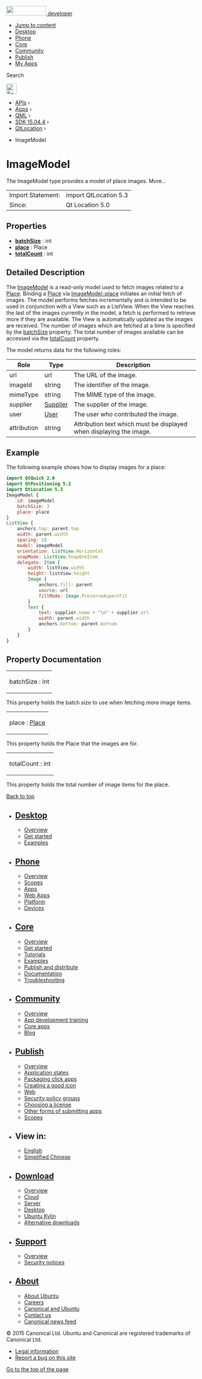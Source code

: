 <a href="https://developer.ubuntu.com/" class="logo-ubuntu"><img src="https://developer.ubuntu.com/assets/sites/ubuntu/latest/u/img/logos/logo-ubuntu-orange.svg" width="106" height="25" /> <span>developer</span></a>

-   [Jump to content](index.html#main-content)
-   [Desktop](https://developer.ubuntu.com/en/desktop/)
-   [Phone](https://developer.ubuntu.com/en/phone/)
-   [Core](https://developer.ubuntu.com/core)
-   [Community](https://developer.ubuntu.com/en/community/)
-   [Publish](https://developer.ubuntu.com/en/publish/)
-   [My Apps](https://myapps.developer.ubuntu.com/)

Search

<img src="https://developer.ubuntu.com/assets/sites/ubuntu/latest/u/img/search-white.svg" alt="Search" height="28" />

-   [APIs](../../../../index.html) ›
-   [Apps](../../../index.html) ›
-   [QML](../../index.html) ›
-   [SDK 15.04.4](../index.html) ›
-   [QtLocation](../QtLocation/index.html) ›

<!-- -->

-   ImageModel

ImageModel
==========

<span class="subtitle"></span>
The ImageModel type provides a model of place images. More...

|                   |                       |
|-------------------|-----------------------|
| Import Statement: | import QtLocation 5.3 |
| Since:            | Qt Location 5.0       |

<span id="properties"></span>
Properties
----------

-   ****[batchSize](../../sdk-15.04.1/QtLocation.ImageModel/index.html#batchSize-prop)**** : int
-   ****[place](../../sdk-15.04.1/QtLocation.ImageModel/index.html#place-prop)**** : Place
-   ****[totalCount](../../sdk-15.04.1/QtLocation.ImageModel/index.html#totalCount-prop)**** : int

<span id="details"></span>
Detailed Description
--------------------

The [ImageModel](../../sdk-15.04.1/QtLocation.ImageModel/index.html) is a read-only model used to fetch images related to a [Place](../../sdk-15.04.1/QtLocation.location-cpp-qml/index.html#place). Binding a [Place](../../sdk-15.04.1/QtLocation.location-cpp-qml/index.html#place) via [ImageModel::place](../../sdk-15.04.1/QtLocation.ImageModel/index.html#place-prop) initiates an initial fetch of images. The model performs fetches incrementally and is intended to be used in conjunction with a View such as a ListView. When the View reaches the last of the images currently in the model, a fetch is performed to retrieve more if they are available. The View is automatically updated as the images are received. The number of images which are fetched at a time is specified by the [batchSize](../../sdk-15.04.1/QtLocation.ImageModel/index.html#batchSize-prop) property. The total number of images available can be accessed via the [totalCount](../../sdk-15.04.1/QtLocation.ImageModel/index.html#totalCount-prop) property.

The model returns data for the following roles:

| Role        | Type                                                         | Description                                                         |
|-------------|--------------------------------------------------------------|---------------------------------------------------------------------|
| url         | url                                                          | The URL of the image.                                               |
| imageId     | string                                                       | The identifier of the image.                                        |
| mimeType    | string                                                       | The MIME type of the image.                                         |
| supplier    | [Supplier](../../sdk-15.04.1/QtLocation.Supplier/index.html) | The supplier of the image.                                          |
| user        | [User](../../sdk-15.04.1/QtLocation.User/index.html)         | The user who contributed the image.                                 |
| attribution | string                                                       | Attribution text which must be displayed when displaying the image. |

<span id="example"></span>
Example
-------

The following example shows how to display images for a place:

``` qml
import QtQuick 2.0
import QtPositioning 5.2
import QtLocation 5.3
ImageModel {
    id: imageModel
    batchSize: 3
    place: place
}
ListView {
    anchors.top: parent.top
    width: parent.width
    spacing: 10
    model: imageModel
    orientation: ListView.Horizontal
    snapMode: ListView.SnapOneItem
    delegate: Item {
        width: listView.width
        height: listView.height
        Image {
            anchors.fill: parent
            source: url
            fillMode: Image.PreserveAspectFit
        }
        Text {
            text: supplier.name + "\n" + supplier.url
            width: parent.width
            anchors.bottom: parent.bottom
        }
    }
}
```

Property Documentation
----------------------

<table>
<colgroup>
<col width="100%" />
</colgroup>
<tbody>
<tr class="odd">
<td><p><span id="batchSize-prop"></span><span class="name">batchSize</span> : <span class="type">int</span></p></td>
</tr>
</tbody>
</table>

This property holds the batch size to use when fetching more image items.

<table>
<colgroup>
<col width="100%" />
</colgroup>
<tbody>
<tr class="odd">
<td><p><span id="place-prop"></span><span class="name">place</span> : <span class="type"><a href="../../sdk-15.04.1/QtLocation.Place/index.html">Place</a></span></p></td>
</tr>
</tbody>
</table>

This property holds the Place that the images are for.

<table>
<colgroup>
<col width="100%" />
</colgroup>
<tbody>
<tr class="odd">
<td><p><span id="totalCount-prop"></span><span class="name">totalCount</span> : <span class="type">int</span></p></td>
</tr>
</tbody>
</table>

This property holds the total number of image items for the place.

[Back to top](index.html#)

-   [Desktop](https://developer.ubuntu.com/en/desktop/)
    ---------------------------------------------------

    -   [Overview](https://developer.ubuntu.com/en/desktop/)
    -   [Get started](http://snapcraft.io/?utm_source=developer.ubuntu.com&utm_medium=devportal&utm_term=snaps%20snapcraft%20desktop&utm_content=menu&utm_campaign=duc_snappers)
    -   [Examples](https://github.com/ubuntu/snappy-playpen)

-   [Phone](https://developer.ubuntu.com/en/phone/)
    -----------------------------------------------

    -   [Overview](https://developer.ubuntu.com/en/phone/)
    -   [Scopes](https://developer.ubuntu.com/en/phone/scopes/)
    -   [Apps](https://developer.ubuntu.com/en/phone/apps/)
    -   [Web Apps](https://developer.ubuntu.com/en/phone/web/)
    -   [Platform](https://developer.ubuntu.com/en/phone/platform/)
    -   [Devices](https://developer.ubuntu.com/en/phone/devices/)

-   [Core](https://developer.ubuntu.com/core)
    -----------------------------------------

    -   [Overview](https://developer.ubuntu.com/core)
    -   [Get started](https://developer.ubuntu.com/core/get-started)
    -   [Tutorials](https://developer.ubuntu.com/core/tutorials)
    -   [Examples](https://developer.ubuntu.com/core/examples)
    -   [Publish and distribute](https://developer.ubuntu.com/core/publish-and-distribute)
    -   [Documentation](https://developer.ubuntu.com/core/documentation)
    -   [Troubleshooting](https://developer.ubuntu.com/core/troubleshooting)

-   [Community](https://developer.ubuntu.com/en/community/)
    -------------------------------------------------------

    -   [Overview](https://developer.ubuntu.com/en/community/)
    -   [App development training](https://developer.ubuntu.com/en/community/training/)
    -   [Core apps](https://developer.ubuntu.com/en/community/core-apps/)
    -   [Blog](https://developer.ubuntu.com/en/community/blog/)

-   [Publish](https://developer.ubuntu.com/en/publish/)
    ---------------------------------------------------

    -   [Overview](https://developer.ubuntu.com/en/publish/)
    -   [Application states](https://developer.ubuntu.com/en/publish/application-states/)
    -   [Packaging click apps](https://developer.ubuntu.com/en/publish/packaging-click-apps/)
    -   [Creating a good icon](https://developer.ubuntu.com/en/publish/creating-a-good-icon/)
    -   [Web](https://developer.ubuntu.com/en/publish/web/)
    -   [Security policy groups](https://developer.ubuntu.com/en/publish/security-policy-groups/)
    -   [Choosing a license](https://developer.ubuntu.com/en/publish/choosing-a-license/)
    -   [Other forms of submitting apps](https://developer.ubuntu.com/en/publish/other-forms-of-submitting-apps/)
    -   [Scopes](https://developer.ubuntu.com/en/publish/scopes/)

-   View in:
    --------

    -   [English](index.html "Change to language: English")
    -   [Simplified Chinese](index.html "Change to language: Simplified Chinese")

-   [Download](http://ubuntu.com/download/)
    ---------------------------------------

    -   [Overview](http://ubuntu.com/download)
    -   [Cloud](http://ubuntu.com/download/cloud)
    -   [Server](http://ubuntu.com/download/server)
    -   [Desktop](http://ubuntu.com/download/desktop)
    -   [Ubuntu Kylin](http://ubuntu.com/download/ubuntu-kylin)
    -   [Alternative downloads](http://ubuntu.com/download/alternative-downloads)

-   [Support](http://ubuntu.com/support/)
    -------------------------------------

    -   [Overview](http://ubuntu.com/support)
    -   [Security notices](http://www.ubuntu.com/usn/)

-   [About](http://ubuntu.com/about/)
    ---------------------------------

    -   [About Ubuntu](http://ubuntu.com/about/about-ubuntu)
    -   [Careers](http://www.canonical.com/careers)
    -   [Canonical and Ubuntu](http://ubuntu.com/about/canonical-and-ubuntu)
    -   [Contact us](http://ubuntu.com/about/contact-us)
    -   [Canonical news feed](http://insights.ubuntu.com/feed/)

© 2015 Canonical Ltd. Ubuntu and Canonical are registered trademarks of Canonical Ltd.

-   [Legal information](http://www.ubuntu.com/legal)
-   [Report a bug on this site](https://bugs.launchpad.net/developer-ubuntu-com/)

<span class="accessibility-aid">[Go to the top of the page](index.html#)</span>
